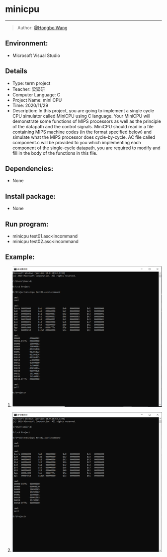 # minicpu

-----

>  Author: [@Hongbo Wang ](https://github.com/BOBWang1117)
>
>  

## **Environment:**

- Microsoft Visual Studio

  

## **Details**

- Type: term project
- Teacher: 梁延研
- Computer Language: C
- Project Name: mini CPU
- Time: 2020/11/29
- Description: In this project, you are going to implement a single cycle CPU simulator called MiniCPU using C language. Your MiniCPU will demonstrate some functions of MIPS processors as well as the principle of the datapath and the control signals. MiniCPU should read in a file containing MIPS machine codes (in the format specified below) and simulate what the MIPS processor does cycle-by-cycle. AC file called component.c will be provided to you which implementing each component of the single-cycle datapath, you are required to modify and fill in the body of the functions in this file.

## **Dependencies:** 

- None



## **Install package:**

- None




## **Run program:**

- minicpu test01.asc<incommand
- minicpu test02.asc<incommand



## **Example:**

1. ![picture1](./picture/Answer_Test01.PNG)

   

2. ![picture1](./picture/Answer_Test02.PNG)

   

